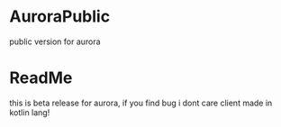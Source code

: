 # AuroraPublic
public version for aurora

# ReadMe
this is beta release for aurora, if you find bug i dont care
client made in kotlin lang!
